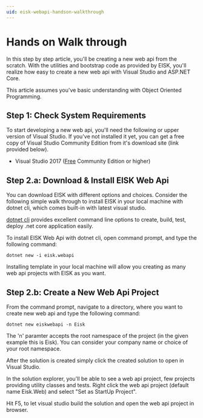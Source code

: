 ```yaml
---
uid: eisk-webapi-handson-walkthrough
---
```

# Hands on Walk through

In this step by step article, you'll be creating a new web api from the scratch. With the utilities and bootstrap code as provided by EISK, you'll realize how easy to create a new web api with Visual Studio and ASP.NET Core.

This article assumes you've basic understanding with Object Oriented Programming.

## Step 1: Check System Requirements

To start developing a new web api, you'll need the following or upper version of Visual Studio. If you've not installed it yet, you can get a free copy of Visual Studio Community Edition from it's download site (link provided below). 

* Visual Studio 2017 ([Free](https://visualstudio.microsoft.com/vs/community/) Community Edition or higher)

## Step 2.a: Download & Install EISK Web Api

You can download EISK with different options and choices. Consider the following simple walk through to install EISK in your local machine with dotnet cli, which comes built-in with latest visual studio. 

[dotnet cli](https://docs.microsoft.com/en-us/dotnet/core/tools/dotnet-new) provides excellent command line options to create, build, test, deploy .net core application easily.

To install EISK Web Api with dotnet cli, open command prompt, and type the following command:

`dotnet new -i eisk.webapi`

Installing template in your local machine will allow you creating as many web api projects with EISK as you want. 

## Step 2.b: Create a New Web Api Project

From the command prompt, navigate to a directory, where you want to create new web api and type the following command:

`dotnet new eiskwebapi -n Eisk`

The 'n' paramter accepts the root namespace of the project (in the given example this is Eisk). You can consider your company name or choice of your root namespace.

After the solution is created simply click the created solution to open in Visual Studio. 

In the solution explorer, you'll be able to see a web api project, few projects providing utility classes and tests. Right click the web api project (default name Eisk.Web) and select "Set as StartUp Project".

Hit F5, to let visual studio build the solution and open the web api project in browser.





 



